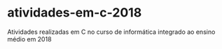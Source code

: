 # atividades-em-c-2018
Atividades realizadas em C no curso de informática integrado ao ensino médio em 2018
